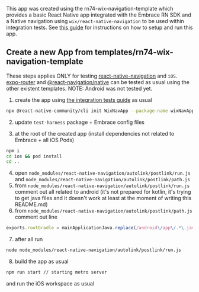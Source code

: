This app was created using the rn74-wix-navigation-template which provides a basic React Native app integrated with the Embrace RN SDK and a Native navigation using `wix/react-native-navigation` to be used within integration tests. See [this guide](../integration-tests/README.md) for instructions on how to setup
and run this app.

## Create a new App from templates/rn74-wix-navigation-template

These steps applies ONLY for testing [react-native-navigation](https://github.com/wix/react-native-navigation) and `iOS`. [expo-router](https://github.com/expo/expo/tree/main/packages/expo-router) and [@react-navigation/native](https://github.com/react-navigation/react-navigation) can be tested as usual using the other existent templates.
NOTE: Android was not tested yet.

1. create the app using [the integration tests guide](../integration-tests/README.md) as usual

```sh
npx @react-native-community/cli init WixNavApp --package-name wixNavApp --skip-git-init --skip-install --pm yarn --template $(pwd)/templates/rn74-wix-navigation-template
```

2. update `test-harness` package + Embrace config files

3. at the root of the created app (install dependencies not related to Embrace + all iOS Pods)

```sh
npm i
cd ios && pod install
cd ..
```

4. open `node_modules/react-native-navigation/autolink/postlink/run.js` and `node_modules/react-native-navigation/autolink/postlink/path.js`
5. from `node_modules/react-native-navigation/autolink/postlink/run.js` comment out all related to android (it's not prepared for kotlin, it's trying to get java files and it doesn't work at least at the moment of writing this README.md)
6. from `node_modules/react-native-navigation/autolink/postlink/path.js` comment out line 

```javascript
exports.rootGradle = mainApplicationJava.replace(/android\/app\/.*\.java/, 'android/build.gradle');
```

7. after all run 

```sh
node node_modules/react-native-navigation/autolink/postlink/run.js
```

8. build the app as usual

```sh
npm run start // starting metro server
```

and run the iOS workspace as usual